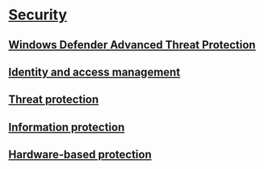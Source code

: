 # [Security](index.yml)
## [Windows Defender Advanced Threat Protection](wdatp/index.md)
## [Identity and access management](identity-protection/index.md)
## [Threat protection](threat-protection/index.md)
## [Information protection](information-protection/index.md)
## [Hardware-based protection](hardware-protection/index.md)
